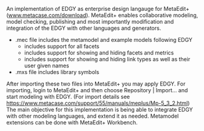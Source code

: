 An implementation of EDGY as enterprise design langauge for MetaEdit+ (www.metacase.com/download). MetaEdit+ enables collaborative modeling, model checking, publishing and most importantly modification and integration of the EDGY with other languages and generators. 

- .mec file includes the metamodel and example models following EDGY
  - includes support for all facets
  - includes support for showing and hiding facets and metrics
  - includes support for showing and hiding link types as well as their user given names
- .mxs file includes library symbols

After importing these two files into MetaEdit+ you may apply EDGY. For importing, login to MetaEdit+ and then choose Repository | Import... and start modeling with EDGY. (For import details see https://www.metacase.com/support/55/manuals/meplus/Mp-5_3_2.html) 
The main objective for this implementation is being able to integrate EDGY with other modeling languages, and extend it as needed. Metamodel extensions can be done with MetaEdit+ Workbench.
